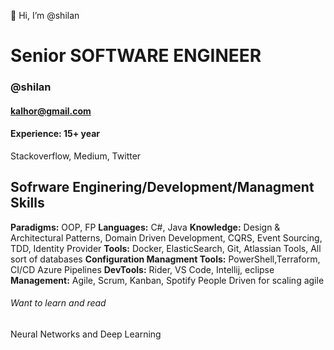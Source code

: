 
<!---
- 👋 Hi, I’m @shilan
- 👀 I’m interested in ...
- 🌱 I’m currently learning ...
- 💞️ I’m looking to collaborate on ...
- 📫 How to reach me ...
shilan/shilan is a ✨ special ✨ repository because its `README.md` (this file) appears on your GitHub profile.
You can click the Preview link to take a look at your changes.
--->
👋 Hi, I’m @shilan
# Senior SOFTWARE ENGINEER
### @shilan
#### kalhor@gmail.com
#### Experience: 15+ year
  Stackoverflow, Medium, Twitter

  ## Sofrware Enginering/Development/Managment Skills
  **Paradigms:** OOP, FP
  **Languages:** C#, Java
**Knowledge:** Design & Architectural Patterns, Domain Driven Development, CQRS, Event Sourcing, TDD, Identity Provider
**Tools:** Docker, ElasticSearch, Git, Atlassian Tools, All sort of databases
**Configuration Managment Tools:** PowerShell,Terraform, CI/CD Azure Pipelines
**DevTools:** Rider, VS Code, Intellij, eclipse
**Management:** Agile, Scrum, Kanban, Spotify People Driven for scaling agile
###### Want to learn and read
Neural Networks and Deep Learning
